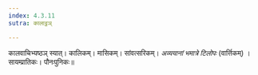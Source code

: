 ```yaml
---
index: 4.3.11
sutra: कालाट्ठञ्

---
```

कालवाचिभ्यष्ठञ् स्यात्। कालिकम्। मासिकम्। सांवत्सरिकम्। _अव्ययानां भमात्रे टिलोपः_ (वार्त्तिकम्) । सायम्प्रातिकः। पौनःपुनिकः॥